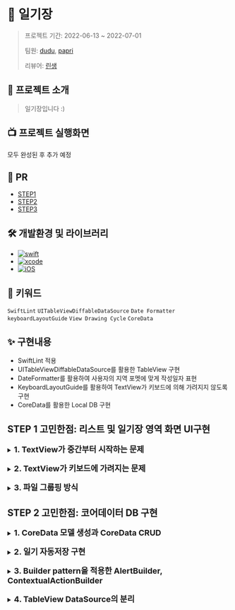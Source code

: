 # 📔 일기장
> 프로젝트 기간: 2022-06-13 ~ 2022-07-01
> 
> 팀원: [dudu](https://github.com/firstDo), [papri](https://github.com/papriOS) 
> 
> 리뷰어: [린생](https://github.com/jungseungyeo)

## 🔎 프로젝트 소개

> 일기장입니다 :)

## 📺 프로젝트 실행화면

모두 완성된 후 추가 예정

## 👀 PR
- [STEP1](https://github.com/yagom-academy/ios-diary/pull/1)
- [STEP2](https://github.com/yagom-academy/ios-diary/pull/11)
- [STEP3]()

## 🛠 개발환경 및 라이브러리
- [![swift](https://img.shields.io/badge/swift-5.0-orange)]()
- [![xcode](https://img.shields.io/badge/Xcode-13.0-blue)]()
- [![iOS](https://img.shields.io/badge/iOS-15.0-red)]()

## 🔑 키워드

`SwiftLint`
`UITableViewDiffableDataSource`
`Date Formatter`
`keyboardLayoutGuide`
`View Drawing Cycle`
`CoreData`

## ✨ 구현내용

- SwiftLint 적용
- UITableViewDiffableDataSource를 활용한 TableView 구현
- DateFormatter를 활용하여 사용자의 지역 포멧에 맞게 작성일자 표현
- KeyboardLayoutGuide를 활용하여 TextView가 키보드에 의해 가려지지 않도록 구현
- CoreData를 활용한 Local DB 구현


## STEP 1 고민한점: 리스트 및 일기장 영역 화면 UI구현

<details>
    <summary><font size= "4em"><b>1. TextView가 중간부터 시작하는 문제</b></font></summary>
<div markdown="1">

<br>![](https://i.imgur.com/7WLjXsL.gif)

TextView가 길어지면, 위가 살짝 잘린채로 시작하는 문제가 있었습니다. 처음에는 TextView의 상단이 navigationBar에 가려진건가 싶어서 textView의 top을 view의 safeArea.top에 맞춰봤지만, 문제가 해결되지 않았습니다.

처음에는 저희가 뭔가 잘못한 줄 알았는데 찾아보니 textView는 원래 그렇다고 하더군요.
viewDidLoad에서 diaryTextView.contentOffset = .zero로 설정해서 해결했습니다

</div>
</details>
</br>
<details>
    <summary><font size= "4em"><b>2. TextView가 키보드에 가려지는 문제</b></font></summary>
<div markdown="1">

<br>원래 전통적으로 사용하던 KeyboardNotification을 사용하여 해결하려 했으나, iOS15 부터 사용가능한 [KeyboardLayoutGuide](https://developer.apple.com/documentation/uikit/uiview/3752221-keyboardlayoutguide)를 사용해 봤습니다.
    
```swift
private func layout() {
    NSLayoutConstraint.activate([
        diaryTextView.topAnchor.constraint(equalTo: view.safeAreaLayoutGuide.topAnchor),
        diaryTextView.bottomAnchor.constraint(equalTo: view.keyboardLayoutGuide.topAnchor),
        diaryTextView.leadingAnchor.constraint(equalTo: view.safeAreaLayoutGuide.leadingAnchor),
        diaryTextView.trailingAnchor.constraint(equalTo: view.safeAreaLayoutGuide.trailingAnchor)
        ])
}
```

Project의 iOS deployment target이 15.2로 설정되어 있어 위의 방식을 사용해보고자 하였고,
이 과정에서 Target의 deployment 버전을 14에서 15로 변경하였습니다.

</div>
</details>

</br>

<details>
    <summary><font size= "4em"><b>3. 파일 그룹핑 방식</b></font></summary>
<div markdown="1">

뷰 컨트롤러가 많아질 것을 고려하여, 가독성을 위해 한 화면(Scene)을 기준으로 그룹을 나눠보았습니다.
    
---
  
**PR후 개선사항**
    
> 도메인 주도 설계 방식으로 파일을 구성하면 좋습니다. 메인이라는 큰 틀을 두고 아래의 자세한 도메인으로 구성하는 것을 추천합니다. 큰 도메인 -> 중간 도메인 -> 자세한 도메인 이런식으로 구성하는 형태로 구성하는 것을 추천드려요. 

다음과 같은 리뷰를 받아 도메인 기준으로 파일을 그룹화 하였습니다.
<img src="https://i.imgur.com/6KGzAeT.png" width="400" height="400"/>


</div>
</details>

## STEP 2 고민한점: 코어데이터 DB 구현

<details>
    <summary><font size= "4em"><b>1. CoreData 모델 생성과 CoreData CRUD</b></font></summary>
<div markdown="1">


<br>Diary CoreData 모델 생성의 경우 DiaryEntity의 class Codegen을 Manual/None으로 만든 후, CoreDataProperties.swift 에서 직접 옵셔널을 제거해 주었습니다.
```swift
// ( ? 삭제)
@NSManaged public var body: String
@NSManaged public var createdDate: Date
@NSManaged public var id: String
@NSManaged public var title: String
```
DiaryEntity의 attribute의 optional속성은 swift언어에서의 optional을 의미하는 것이 아닌, database의 not null, 즉 table 생성 시 반드시 넣어서 만들어야 하는 값임을 확인했습니다.
    
PersistentManager에서 CRUD 수행
재사용성을 위해 초기화할때 특정 coreData ModelName을 받게 했습니다.

이 과정에서 Diary 데이터에 대한 CRUD는
PersistentManager 를 extension 하여 구분을 해주었습니다.
    
---
**PR 후 개선사항**
    
    기존 PersistentManager의 경우, 사용하는 곳에서 직접 초기화 해서 사용했습니다.
    그런데 CoreData는 ThreadSafe하지 않아서, 이런식의 사용은 PersistentManager를 어디서나 만들 수 있기 때문에 멀티 스레드 환경에서 문제가 될 수 있다는걸 배웠습니다. 싱글톤 패턴을 사용할 수도 있지만, 해당 방식은 지양하고 SceneDelegate에서 생성하여 DiaryTableViewController에 주입했습니다.

</div>
</details>
</br>

<details>
    <summary><font size= "4em"><b>2. 일기 자동저장 구현</b></font></summary>
<div markdown="1">

<br>프로젝트 요구사항

- 사용자가 입력을 멈추는 경우(키보드가 사라지는 경우)

    UITextView의 Delegate 매서드인 textViewDidEndEditing()에서 updateDiary() 매서드 호출합니다

- 앱이 백그라운드로 진입하는 경우

    SceneDelegate의 sceneDidEnterBackground() 에서 Notification을 Post 합니다.
DiaryDetailViewController에 해당 Notification에 대한 옵져버를 등록하고             updateDiary()를 호출합니다.

- 이전 화면(리스트 화면)으로 이동하는 경우

    이 경우에 textViewDidEndEditing()에서 updateDiary() 매서드 호출되어 따로 처리하지 않았습니다.
    
---
**PR후 개선사항**
    
NotificationName을 "saveDiary"와 같이 하는건 좋지 않다. 이름으로도 의존성이 생길수가 있기때문
"background" 로 변경해 주었습니다

</div>
</details>
</br>

<details>
    <summary><font size= "4em"><b>3. Builder pattern을 적용한 AlertBuilder, ContextualActionBuilder </b></font></summary>
<div markdown="1">

<br>앱에서 Alert을 띄우는 일이 잦아서, 재사용성을 높이고 편하게 사용하기 위해서 고민했습니다.
이전 프로젝트에선 Model, BuilderProtocol, Builder, Director가 전부 있게 구현을 해봤는데, 굳이 그렇게 까지 해야 하나? 라는 생각이 들었습니다.

특히 setTitle(), setAction(), setStyle() 이런식으로 매서드를 하나하나 만들다보니 개발공수가 너무 많이 든다고 생각해서 Protocol과 Director를 삭제하고, title, action, style 이런 개별 단위가 아닌 model 단위로 만들도록 바꿔보았습니다.

**AlertBuilder**

```swift
func addAction(title: String, style: UIAlertAction.Style, action: (() -> Void)? = nil) -> Self {
    actions.append(AlertAction(title: title, style: style, completionHandler: action))
    return self
}
```

**ContextualActionBuilder**

```swift
func addAction(
    title: String? = nil,
    backgroundColor: UIColor? = nil,
    image: UIImage? = nil,
    style: UIContextualAction.Style,
    action: (() -> Void)?
) -> Self {
    actions.append(
        ContextualAction(
            title: title,
            backgroundColor: backgroundColor,
            image: image,
            style: style,
            completionHandler: action
        )
    )

    return self
}
```

</div>
</details>
</br>

<details>
    <summary><font size= "4em"><b>4. TableView DataSource의 분리 </b></font></summary>
<div markdown="1">

<br>`UITableViewDiffableDataSource`를 상속받은 `DiaryTableViewDataSource`를 만들어서 TableViewController와 그 DataSource를 분리하려고 시도했습니다.

VC는 dataSource를 소유하고 있고, 모든 data관련 동작은 단순히 dataSource의 매서드를 호출합니다

ex)

private var dataSource: DiaryTableViewDataSource?

// CRUD
dataSource?.create()
dataSource?.read()
dataSource?.delete(diary: diary)
dataSource?.update(diary: diary)
DataSource는 PersistentManager를 소유하고있고, in-memory Data CRUD, CoreData CRUD를 수행합니다
    

---
**PR후 개선사항**
    
MVC에서 DataSource역시 View의 관점으로 바라봐야한다.
그런의미에서는 View에서 CRUD 로직을 수행하는건 적절하지 않음.
해당 객체를 삭제하고 ViewController로 옮겨주었습니다.

</div>
</details>
</br>

